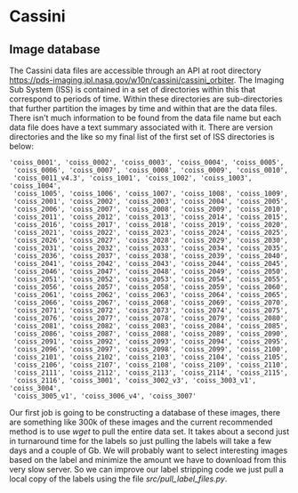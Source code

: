 # Cassini

## Image database

The Cassini data files are accessible through an API at root directory https://pds-imaging.jpl.nasa.gov/w10n/cassini/cassini_orbiter. The Imaging Sub System (ISS) is contained in a set of directories within this that correspond to periods of time. Within these directories are sub-directories that further partition the images by time and within that are the data files. There isn't much information to be found from the data file name but each data file does have a text summary associated with it. There are version directories and the like so my final list of the first set of ISS directories is below:

```
'coiss_0001', 'coiss_0002', 'coiss_0003', 'coiss_0004', 'coiss_0005',
 'coiss_0006', 'coiss_0007', 'coiss_0008', 'coiss_0009', 'coiss_0010',
 'coiss_0011_v4.3', 'coiss_1001', 'coiss_1002', 'coiss_1003', 'coiss_1004',
 'coiss_1005', 'coiss_1006', 'coiss_1007', 'coiss_1008', 'coiss_1009',
 'coiss_2001', 'coiss_2002', 'coiss_2003', 'coiss_2004', 'coiss_2005',
 'coiss_2006', 'coiss_2007', 'coiss_2008', 'coiss_2009', 'coiss_2010',
 'coiss_2011', 'coiss_2012', 'coiss_2013', 'coiss_2014', 'coiss_2015',
 'coiss_2016', 'coiss_2017', 'coiss_2018', 'coiss_2019', 'coiss_2020',
 'coiss_2021', 'coiss_2022', 'coiss_2023', 'coiss_2024', 'coiss_2025',
 'coiss_2026', 'coiss_2027', 'coiss_2028', 'coiss_2029', 'coiss_2030',
 'coiss_2031', 'coiss_2032', 'coiss_2033', 'coiss_2034', 'coiss_2035',
 'coiss_2036', 'coiss_2037', 'coiss_2038', 'coiss_2039', 'coiss_2040',
 'coiss_2041', 'coiss_2042', 'coiss_2043', 'coiss_2044', 'coiss_2045',
 'coiss_2046', 'coiss_2047', 'coiss_2048', 'coiss_2049', 'coiss_2050',
 'coiss_2051', 'coiss_2052', 'coiss_2053', 'coiss_2054', 'coiss_2055',
 'coiss_2056', 'coiss_2057', 'coiss_2058', 'coiss_2059', 'coiss_2060',
 'coiss_2061', 'coiss_2062', 'coiss_2063', 'coiss_2064', 'coiss_2065',
 'coiss_2066', 'coiss_2067', 'coiss_2068', 'coiss_2069', 'coiss_2070',
 'coiss_2071', 'coiss_2072', 'coiss_2073', 'coiss_2074', 'coiss_2075',
 'coiss_2076', 'coiss_2077', 'coiss_2078', 'coiss_2079', 'coiss_2080',
 'coiss_2081', 'coiss_2082', 'coiss_2083', 'coiss_2084', 'coiss_2085',
 'coiss_2086', 'coiss_2087', 'coiss_2088', 'coiss_2089', 'coiss_2090',
 'coiss_2091', 'coiss_2092', 'coiss_2093', 'coiss_2094', 'coiss_2095',
 'coiss_2096', 'coiss_2097', 'coiss_2098', 'coiss_2099', 'coiss_2100',
 'coiss_2101', 'coiss_2102', 'coiss_2103', 'coiss_2104', 'coiss_2105',
 'coiss_2106', 'coiss_2107', 'coiss_2108', 'coiss_2109', 'coiss_2110',
 'coiss_2111', 'coiss_2112', 'coiss_2113', 'coiss_2114', 'coiss_2115',
 'coiss_2116', 'coiss_3001', 'coiss_3002_v3', 'coiss_3003_v1', 'coiss_3004',
 'coiss_3005_v1', 'coiss_3006_v4', 'coiss_3007'
```

Our first job is going to be constructing a database of these images, there are something like 300k of these images and the current recommended method is to use *wget* to pull the entire data set. It takes about a second just in turnaround time for the labels so just pulling the labels will take a few days and a couple of Gb. We will probably want to select interesting images based on the label and minimize the amount we have to download from this very slow server. So we can improve our label stripping code we just pull a local copy of the labels using the file *src/pull_label_files.py*.